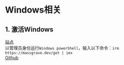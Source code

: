 # Windows相关
## 1. 激活Windows

[站点](https://massgrave.dev/)  
以管理员身份运行`Windows powerShell`，输入以下命令：`irm https://massgrave.dev/get | iex`  
[Github](https://github.com/massgravel/Microsoft-Activation-Scripts)
